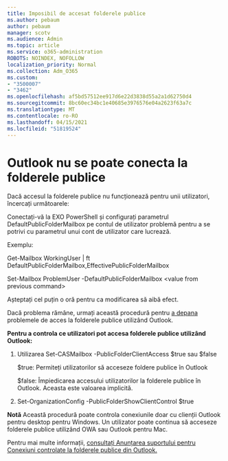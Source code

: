 ```yaml
---
title: Imposibil de accesat folderele publice
ms.author: pebaum
author: pebaum
manager: scotv
ms.audience: Admin
ms.topic: article
ms.service: o365-administration
ROBOTS: NOINDEX, NOFOLLOW
localization_priority: Normal
ms.collection: Adm_O365
ms.custom:
- "3500007"
- "3462"
ms.openlocfilehash: af5bd57512ee917d6e22d3838d55a2a1d62750d4
ms.sourcegitcommit: 8bc60ec34bc1e40685e3976576e04a2623f63a7c
ms.translationtype: MT
ms.contentlocale: ro-RO
ms.lasthandoff: 04/15/2021
ms.locfileid: "51819524"
---
```

# <a name="outlook-cannot-connect-to-public-folders"></a>Outlook nu se poate conecta la folderele publice

Dacă accesul la folderele publice nu funcționează pentru unii utilizatori, încercați următoarele:

Conectați-vă la EXO PowerShell și configurați parametrul DefaultPublicFolderMailbox pe contul de utilizator problemă pentru a se potrivi cu parametrul unui cont de utilizator care lucrează.

Exemplu:

Get-Mailbox WorkingUser | ft DefaultPublicFolderMailbox,EffectivePublicFolderMailbox

Set-Mailbox ProblemUser -DefaultPublicFolderMailbox \<value from previous command>

Așteptați cel puțin o oră pentru ca modificarea să aibă efect.

Dacă problema rămâne, urmați această procedură pentru [a depana](https://aka.ms/pfcte) problemele de acces la folderele publice utilizând Outlook.
 
**Pentru a controla ce utilizatori pot accesa folderele publice utilizând Outlook:**

1.  Utilizarea Set-CASMailbox <mailboxname> -PublicFolderClientAccess $true sau $false  
      
    $true: Permiteți utilizatorilor să acceseze foldere publice în Outlook  
      
    $false: Împiedicarea accesului utilizatorilor la folderele publice în Outlook. Aceasta este valoarea implicită.  
        
2.  Set-OrganizationConfig -PublicFolderShowClientControl $true   
      
**Notă** Această procedură poate controla conexiunile doar cu clienții Outlook pentru desktop pentru Windows. Un utilizator poate continua să acceseze folderele publice utilizând OWA sau Outlook pentru Mac.
 
Pentru mai multe informații, [consultați Anunțarea suportului pentru Conexiuni controlate la folderele publice din Outlook.](https://aka.ms/controlpf)